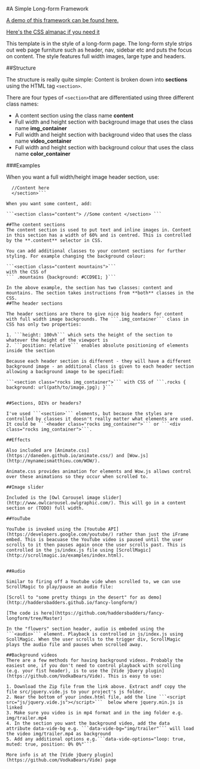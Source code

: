 
#A Simple Long-form Framework

[A demo of this framework can be found here.](http://haddersbadders.github.io/Simple-longform-framework/)

[Here's the CSS almanac if you need it](https://css-tricks.com/almanac/properties/)

This template is in the style of a long-form page. The long-form style strips out web page furniture such as header, nav, sidebar etc and puts the focus on content. The style features full width images, large type and headers.

##Structure

The structure is really quite simple: Content is broken down into **sections** using the HTML tag ```<section>```.

There are four types of ```<section>```that are differentiated using three different class names:

- A content section using the class name **content**
- Full width and height section with background image that uses the class name **img_container**
- Full width and height section with background video that uses the class name **video_container**
- Full width and height section with background colour that uses the class name **color_container**

###Examples

When you want a full width/height image header section, use:

```<section class="img_container">
  //Content here
  </section>```

When you want some content, add:

```<section class="content"> //Some content </section> ```

##The content sections
The content section is used to put text and inline images in. Content in this section has a width of 60% and is centred. This is controlled by the **.content** selector in CSS.

You can add additional classes to your content sections for further styling. For example changing the background colour:

```<section class="content mountains">```
with the CSS of
``` .mountains {background: #CCD9E1; }```

In the above example, the section has two classes: content and mountains. The section takes instructions from **both** classes in the CSS.
##The header sections

The header sections are there to give nice big headers for content with full width image backgrounds. The ```.img_container``` class in CSS has only two properties:

1. ```height: 100vh``` which sets the height of the section to whatever the height of the viewport is
2. ```position: relative``` enables absolute positioning of elements inside the section

Because each header section is different - they will have a different background image - an additional class is given to each header section allowing a background image to be specified:

```<section class="rocks img_container">``` with CSS of ```.rocks { background: url(path/to/image.jpg); }```


##Sections, DIVs or headers?

I've used ```<section>``` elements, but because the styles are controlled by classes it doesn't really matter what elements are used. It could be ```<header class="rocks img_container">``` or ```<div class="rocks img_container">```.

##Effects

Also included are [Animate.css](https://daneden.github.io/animate.css/) and [Wow.js](http://mynameismatthieu.com/WOW/).

Animate.css provides animation for elements and Wow.js allows control over these animations so they occur when scrolled to.

##Image slider

Included is the [Owl Carousel image slider](http://www.owlcarousel.owlgraphic.com/). This will go in a content section or (TODO) full width.

##YouTube

YouTube is invoked using the [Youtube API](https://developers.google.com/youtube/) rather than just the iFrame embed. This is beacuase the YouTube video is paused until the user scrolls to it then pauses again once the user scrolls past. This is controlled in the js/index.js file using [ScrollMagic](http://scrollmagic.io/examples/index.html).


##Audio

Similar to firing off a Youtube vide when scrolled to, we can use ScrollMagic to play/pause an audio file:

[Scroll to "some pretty things in the desert" for as demo](http://haddersbadders.github.io/fancy-longform/) 

[The code is here](https://github.com/haddersbadders/fancy-longform/tree/Master)

In the "flowers" section header, audio is embeded using the ```<audio>``` element. Playback is controlled in js/index.js using ScollMagic. When the user scrolls to the trigger div, ScrollMagic plays the audio file and pauses when scrolled away.

##Background videos
There are a few methods for having background videos. Probably the easiest one, if you don't need to control playback with scrolling (e.g. your fist header), is to use the [Vide jQuery plugin](https://github.com/VodkaBears/Vide). This is easy to use: 

1. Download the Zip file from the link above. Extract andf copy the file src/jquery.vide.js to your project's js folder.
2. Near the bottom of your index.html file, add the line ```<script src="js/jquery.vide.js"></script>```  below where jquery.min.js is linked
3. Make sure you video is in mp4 format and in the img folder e.g. img/trailer.mp4
4. In the section you want the background video, add the data attribute data-vide-bg e.g. ```data-vide-bg="img/trailer"``` will load the video img/trailer.mp4 as background
5. Add any additional options e.g.```data-vide-options="loop: true, muted: true, position: 0% 0%"``` 

More info is at the [Vide jQuery plugin](https://github.com/VodkaBears/Vide) page


